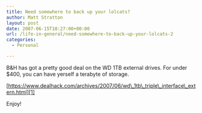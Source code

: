 ```yaml
---
title: Need somewhere to back up your lolcats?
author: Matt Stratton
layout: post
date: 2007-06-15T10:27:00+00:00
url: /life-in-general/need-somewhere-to-back-up-your-lolcats-2
categories:
  - Personal

---
```

B&H has got a pretty good deal on the WD 1TB external drives. For under $400, you can have yerself a terabyte of storage.

[https://www.dealhack.com/archives/2007/06/wd\_1tb\_triple\_interface\_extern.html][1]

Enjoy!

 [1]: https://www.dealhack.com/archives/2007/06/wd_1tb_triple_interface_extern.html